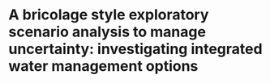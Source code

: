 # A bricolage style exploratory scenario analysis to manage uncertainty: investigating integrated water management options
